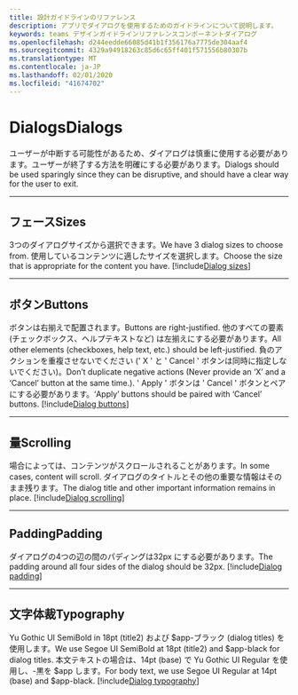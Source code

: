```yaml
---
title: 設計ガイドラインのリファレンス
description: アプリでダイアログを使用するためのガイドラインについて説明します。
keywords: teams デザインガイドラインリファレンスコンポーネントダイアログ
ms.openlocfilehash: d244eedde66085d41b1f356176a7775de304aaf4
ms.sourcegitcommit: 4329a94918263c85d6c65ff401f571556b80307b
ms.translationtype: MT
ms.contentlocale: ja-JP
ms.lasthandoff: 02/01/2020
ms.locfileid: "41674702"
---
```

# <a name="dialogs"></a><span data-ttu-id="61275-104">Dialogs</span><span class="sxs-lookup"><span data-stu-id="61275-104">Dialogs</span></span>

<span data-ttu-id="61275-105">ユーザーが中断する可能性があるため、ダイアログは慎重に使用する必要があります。ユーザーが終了する方法を明確にする必要があります。</span><span class="sxs-lookup"><span data-stu-id="61275-105">Dialogs should be used sparingly since they can be disruptive, and should have a clear way for the user to exit.</span></span>

---

## <a name="sizes"></a><span data-ttu-id="61275-106">フェース</span><span class="sxs-lookup"><span data-stu-id="61275-106">Sizes</span></span>

<span data-ttu-id="61275-107">3つのダイアログサイズから選択できます。</span><span class="sxs-lookup"><span data-stu-id="61275-107">We have 3 dialog sizes to choose from.</span></span> <span data-ttu-id="61275-108">使用しているコンテンツに適したサイズを選択します。</span><span class="sxs-lookup"><span data-stu-id="61275-108">Choose the size that is appropriate for the content you have.</span></span>
[!include[Dialog sizes](~/includes/design/dialogs-image-sizes.html)]

---

## <a name="buttons"></a><span data-ttu-id="61275-109">ボタン</span><span class="sxs-lookup"><span data-stu-id="61275-109">Buttons</span></span>

<span data-ttu-id="61275-110">ボタンは右揃えで配置されます。</span><span class="sxs-lookup"><span data-stu-id="61275-110">Buttons are right-justified.</span></span>
<span data-ttu-id="61275-111">他のすべての要素 (チェックボックス、ヘルプテキストなど) は左揃えにする必要があります。</span><span class="sxs-lookup"><span data-stu-id="61275-111">All other elements (checkboxes, help text, etc.) should be left-justified.</span></span>
<span data-ttu-id="61275-112">負のアクションを重複させないでください (' X ' と ' Cancel ' ボタンは同時に指定しないでください)。</span><span class="sxs-lookup"><span data-stu-id="61275-112">Don’t duplicate negative actions (Never provide an ‘X’ and a ‘Cancel’ button at the same time.).</span></span>
<span data-ttu-id="61275-113">' Apply ' ボタンは ' Cancel ' ボタンとペアにする必要があります。</span><span class="sxs-lookup"><span data-stu-id="61275-113">‘Apply’ buttons should be paired with ‘Cancel’ buttons.</span></span>
[!include[Dialog buttons](~/includes/design/dialogs-image-buttons.html)]

---

## <a name="scrolling"></a><span data-ttu-id="61275-114">量</span><span class="sxs-lookup"><span data-stu-id="61275-114">Scrolling</span></span>

<span data-ttu-id="61275-115">場合によっては、コンテンツがスクロールされることがあります。</span><span class="sxs-lookup"><span data-stu-id="61275-115">In some cases, content will scroll.</span></span> <span data-ttu-id="61275-116">ダイアログのタイトルとその他の重要な情報はそのまま残ります。</span><span class="sxs-lookup"><span data-stu-id="61275-116">The dialog title and other important information remains in place.</span></span>
[!include[Dialog scrolling](~/includes/design/dialogs-image-scrolling.html)]

---

## <a name="padding"></a><span data-ttu-id="61275-117">Padding</span><span class="sxs-lookup"><span data-stu-id="61275-117">Padding</span></span>

<span data-ttu-id="61275-118">ダイアログの4つの辺の間のパディングは32px にする必要があります。</span><span class="sxs-lookup"><span data-stu-id="61275-118">The padding around all four sides of the dialog should be 32px.</span></span>
[!include[Dialog padding](~/includes/design/dialogs-image-padding.html)]

---

## <a name="typography"></a><span data-ttu-id="61275-119">文字体裁</span><span class="sxs-lookup"><span data-stu-id="61275-119">Typography</span></span>

<span data-ttu-id="61275-120">Yu Gothic UI SemiBold in 18pt (title2) および $app-ブラック (dialog titles) を使用します。</span><span class="sxs-lookup"><span data-stu-id="61275-120">We use Segoe UI SemiBold at 18pt (title2) and $app-black for dialog titles.</span></span> <span data-ttu-id="61275-121">本文テキストの場合は、14pt (base) で Yu Gothic UI Regular を使用し、-黒を $app します。</span><span class="sxs-lookup"><span data-stu-id="61275-121">For body text, we use Segoe UI Regular at 14pt (base) and $app-black.</span></span>
[!include[Dialog typography](~/includes/design/dialogs-image-typography.html)]